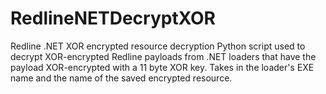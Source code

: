 # RedlineNETDecryptXOR
Redline .NET XOR encrypted resource decryption
Python script used to decrypt XOR-encrypted Redline payloads from .NET loaders that have the payload XOR-encrypted with a 11 byte XOR key. 
Takes in the loader's EXE name and the name of the saved encrypted resource.
